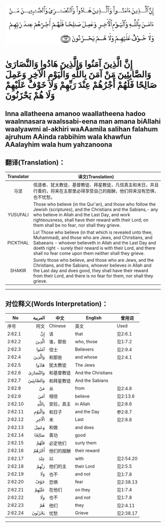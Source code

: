 ![002:062](images/002_062.gif)

#  إِنَّ الَّذِينَ آمَنُوا وَالَّذِينَ هَادُوا وَالنَّصَارَىٰ وَالصَّابِئِينَ مَنْ آمَنَ بِاللَّهِ وَالْيَوْمِ الْآخِرِ وَعَمِلَ صَالِحًا فَلَهُمْ أَجْرُهُمْ عِنْدَ رَبِّهِمْ وَلَا خَوْفٌ عَلَيْهِمْ وَلَا هُمْ يَحْزَنُونَ 

## Inna allatheena amanoo waallatheena hadoo waalnnasara waalssabi-eena man amana biAllahi waalyawmi al-akhiri waAAamila salihan falahum ajruhum AAinda rabbihim wala khawfun AAalayhim wala hum yahzanoona

## 翻译(Translation)：

| Translator | 译文(Translation)                                            |
|:----------:| ------------------------------------------------------------ |
| 马坚       | 信道者、犹太教徒、基督教徒、拜星教徒，凡信真主和末日，并且行善的，将来在主那里必得享受自己的报酬，他们将来没有恐惧，也不忧愁。 |
| YUSUFALI   | Those who believe (in the Qur'an), and those who follow the Jewish (scriptures), and the Christians and the Sabians,- any who believe in Allah and the Last Day, and work righteousness, shall have their reward with their Lord; on them shall be no fear, nor shall they grieve. |
| PICKTHAL   | Lo! Those who believe (in that which is revealed unto thee, Muhammad), and those who are Jews, and Christians, and Sabaeans - whoever believeth in Allah and the Last Day and doeth right - surely their reward is with their Lord, and there shall no fear come upon them neither shall they grieve. |
| SHAKIR     | Surely those who believe, and those who are Jews, and the Christians, and the Sabians, whoever believes in Allah and the Last day and does good, they shall have their reward from their Lord, and there is no fear for them, nor shall they grieve. |

---

## 对位释义(Words Interpretation)：

| No      |   العربية | 中文       | English            | 曾用词    |
| ------- | --------: | ---------- | ------------------ | --------- |
| 序号    |      阿文 | Chinese    | 英文               | Used      |
| 2:62.1  |        إِنَّ | 该         | that               | 见2:6.1   |
| 2:62.2  |     الَّذِينَ | 谁，那些   | who, those         | 见1:7.2   |
| 2:62.3  |     آمَنُوا | 信士       | Believers          | 见2:9.4   |
| 2:62.4  |    وَالَّذِينَ | 和那些     | and whose          | 见2:4.1   |
| 2:62.5  |     هَادُوا | 犹太教徒   | The Jews           |           |
| 2:62.6  |  وَالنَّصَارَىٰ | 和基督教徒 | And the Christians |           |
| 2:62.7  | وَالصَّابِئِينَ | 和拜星教徒 | And the Sabians    |           |
| 2:62.8  |        مَنْ | 从         | from               | 见2:4.8   |
| 2:62.9  |       آمَنَ | 相信       | believe            | 见2:13.6  |
| 2:62.10 |     بِاللَّهِ | 安拉，真主 | in Allah           | 见2:8.6   |
| 2:62.11 |    وَالْيَوْمِ | 和日子     | and the Day        | 参2:8.7   |
| 2:62.12 |     الْآخِرِ | 末         | Last               | 见2:8.8   |
| 2:62.13 |      وَعَمِلَ | 和做       | and does           |           |
| 2:62.14 |     صَالِحًا | 善功       | good               |           |
| 2:62.15 |      فَلَهُمْ | 必定他们   | surly them         |           |
| 2:62.16 |     أَجْرُهُمْ | 他们的报酬 | their reward       |           |
| 2:62.17 |       عِنْدَ | 以         | with               | 见2:54.20 |
| 2:62.18 |      رَبِّهِمْ | 他们的主   | their Lord         | 见2:5.5   |
| 2:62.19 |       وَلَا | 也不       | and not            | 见1:7.8   |
| 2:62.20 |       خَوْفٌ | 恐惧       | fear               | 见2:38.13 |
| 2:62.21 |     عَلَيْهِمْ | 在他们     | on they            | 见1:7.4   |
| 2:62.22 |       وَلَا | 也不       | and not            | 见1:7.8   |
| 2:62.23 |        هُمْ | 他们       | they               | 见2:4.11  |
| 2:62.24 |    يَحْزَنُونَ | 忧愁       | Grieve             | 见2:38.17 |

---
